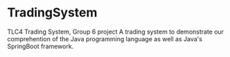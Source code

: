 # TradingSystem
TLC4 Trading System, Group 6 project
A trading system to demonstrate our comprehention of the Java programming language as well as Java's SpringBoot framework.
